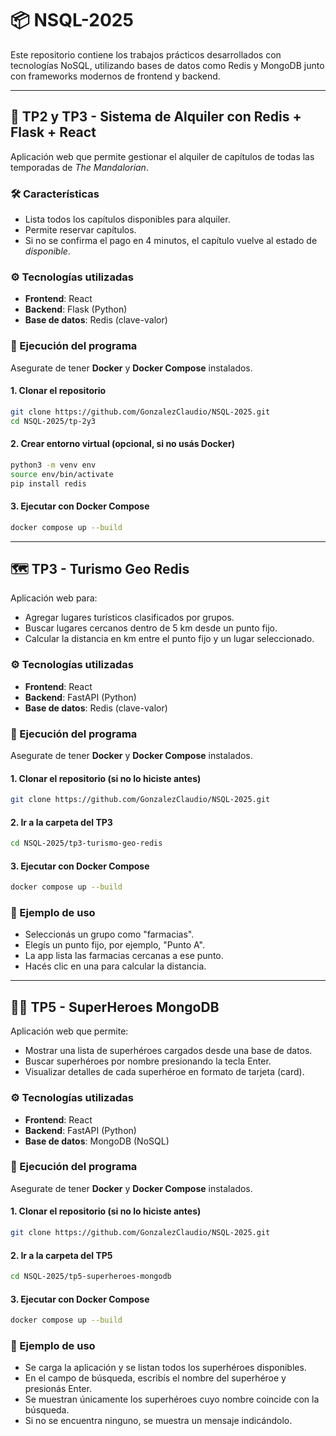 # 📦 NSQL-2025

Este repositorio contiene los trabajos prácticos desarrollados con tecnologías NoSQL, utilizando bases de datos como Redis y MongoDB junto con frameworks modernos de frontend y backend.

---

## 🧩 TP2 y TP3 - Sistema de Alquiler con Redis + Flask + React

Aplicación web que permite gestionar el alquiler de capítulos de todas las temporadas de *The Mandalorian*.

### 🛠️ Características

- Lista todos los capítulos disponibles para alquiler.
- Permite reservar capítulos.
- Si no se confirma el pago en 4 minutos, el capítulo vuelve al estado de *disponible*.

### ⚙️ Tecnologías utilizadas

- **Frontend**: React  
- **Backend**: Flask (Python)  
- **Base de datos**: Redis (clave-valor)

### 🚀 Ejecución del programa

Asegurate de tener **Docker** y **Docker Compose** instalados.

#### 1. Clonar el repositorio

```bash
git clone https://github.com/GonzalezClaudio/NSQL-2025.git
cd NSQL-2025/tp-2y3
```

#### 2. Crear entorno virtual (opcional, si no usás Docker)

```bash
python3 -m venv env
source env/bin/activate
pip install redis
```

#### 3. Ejecutar con Docker Compose

```bash
docker compose up --build
```

---

## 🗺️ TP3 - Turismo Geo Redis

Aplicación web para:

- Agregar lugares turísticos clasificados por grupos.
- Buscar lugares cercanos dentro de 5 km desde un punto fijo.
- Calcular la distancia en km entre el punto fijo y un lugar seleccionado.

### ⚙️ Tecnologías utilizadas

- **Frontend**: React  
- **Backend**: FastAPI (Python)  
- **Base de datos**: Redis (clave-valor)

### 🚀 Ejecución del programa

Asegurate de tener **Docker** y **Docker Compose** instalados.

#### 1. Clonar el repositorio (si no lo hiciste antes)

```bash
git clone https://github.com/GonzalezClaudio/NSQL-2025.git
```

#### 2. Ir a la carpeta del TP3

```bash
cd NSQL-2025/tp3-turismo-geo-redis
```

#### 3. Ejecutar con Docker Compose

```bash
docker compose up --build
```

### 🧪 Ejemplo de uso

- Seleccionás un grupo como "farmacias".
- Elegís un punto fijo, por ejemplo, "Punto A".
- La app lista las farmacias cercanas a ese punto.
- Hacés clic en una para calcular la distancia.

---

## 🦸‍♂️ TP5 - SuperHeroes MongoDB

Aplicación web que permite:

- Mostrar una lista de superhéroes cargados desde una base de datos.
- Buscar superhéroes por nombre presionando la tecla Enter.
- Visualizar detalles de cada superhéroe en formato de tarjeta (card).

### ⚙️ Tecnologías utilizadas

- **Frontend**: React  
- **Backend**: FastAPI (Python)  
- **Base de datos**: MongoDB (NoSQL)

### 🚀 Ejecución del programa

Asegurate de tener **Docker** y **Docker Compose** instalados.

#### 1. Clonar el repositorio (si no lo hiciste antes)

```bash
git clone https://github.com/GonzalezClaudio/NSQL-2025.git
```

#### 2. Ir a la carpeta del TP5

```bash
cd NSQL-2025/tp5-superheroes-mongodb
```

#### 3. Ejecutar con Docker Compose

```bash
docker compose up --build
```

### 🧪 Ejemplo de uso

- Se carga la aplicación y se listan todos los superhéroes disponibles.
- En el campo de búsqueda, escribís el nombre del superhéroe y presionás Enter.
- Se muestran únicamente los superhéroes cuyo nombre coincide con la búsqueda.
- Si no se encuentra ninguno, se muestra un mensaje indicándolo.